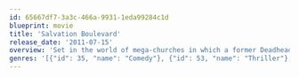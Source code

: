 ```yaml
---
id: 65667df7-3a3c-466a-9931-1eda99284c1d
blueprint: movie
title: 'Salvation Boulevard'
release_date: '2011-07-15'
overview: 'Set in the world of mega-churches in which a former Deadhead-turned-born again-Christian finds himself on the run from fundamentalist members of his mega-church who will do anything to protect their larger-than-life pastor.'
genres: '[{"id": 35, "name": "Comedy"}, {"id": 53, "name": "Thriller"}, {"id": 28, "name": "Action"}, {"id": 18, "name": "Drama"}]'
---
```

